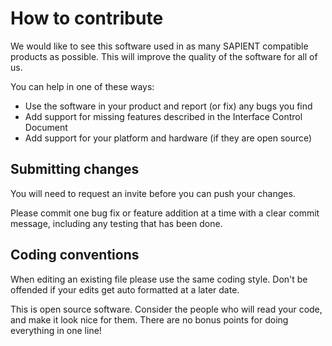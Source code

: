 # How to contribute

We would like to see this software used in as many SAPIENT compatible products as possible. This will improve the quality of the software for all of us.

You can help in one of these ways:
  * Use the software in your product and report (or fix) any bugs you find
  * Add support for missing features described in the Interface Control Document
  * Add support for your platform and hardware (if they are open source)

## Submitting changes

You will need to request an invite before you can push your changes.

Please commit one bug fix or feature addition at a time with a clear commit message, including any testing that has been done.

## Coding conventions

When editing an existing file please use the same coding style. Don't be offended if your edits get auto formatted at a later date.

This is open source software. Consider the people who will read your code, and make it look nice for them. There are no bonus points for doing everything in one line!
